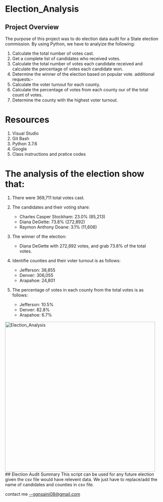 # Election_Analysis
## Project Overview
The purpose of this project was to do election data audit for a State  election commission. By using Python, we have to analyize the following: 
1. Calculate the total number of votes cast.
2. Get a complete list of candidates who received votes.
3. Calculate the total number of votes each candidate received and calculate the percentage of votes each candidate won.
4. Determine the winner of the election based on popular vote.
additional requests:-
5. Calculate the voter turnout for each county.
6. Calculate the percentage of votes from each county our of the total count of votes.
7. Determine the county with the highest voter turnout. 

# Resources
1. Visual Studio
2. Git Bash
3. Python 3.7.6
4. Google
5. Class instructions and pratice codes



# The analysis of the election show that:
1. There were 369,711 total votes cast.

2. The candidates  and their voting share:
	- Charles Casper Stockham: 23.0% (85,213)
	- Diana DeGette: 73.8% (272,892)
	- Raymon Anthony Doane: 3.1% (11,606)
3. The winner of the election:
	- Diana DeGette with 272,892 votes, and grab 73.8% of the total votes. 
4. Identifie counties and their voter turnout is as follows: 
	- Jefferson: 38,855
	- Denver: 306,055
	- Arapahoe: 24,801
5. The percentage of votes in each county from the total votes is as follows: 
	  - Jefferson: 10.5% 
	  - Denver: 82.8% 
	  - Arapahoe: 6.7% 
<img width="491" alt="Election_Analysis" src="https://user-images.githubusercontent.com/81769662/170645192-620fed6b-2f72-4569-81f8-e421f48be1bb.png">
## Election Audit Summary
This script can be used for any future election given the csv file would have relevent data. We just have to replace/add the name of candidates and counties in  csv file. 


contact me --ggnsaini08@gmail.com
